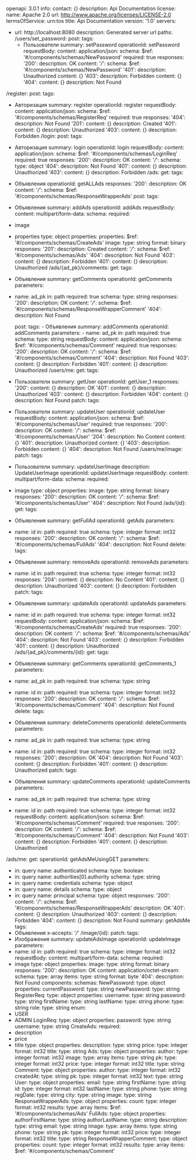 openapi: 3.0.1
info:
contact: {}
description: Api Documentation
license:
name: Apache 2.0
url: http://www.apache.org/licenses/LICENSE-2.0
termsOfService: urn:tos
title: Api Documentation
version: '1.0'
servers:
- url: http://localhost:8080
  description: Generated server url
  paths:
  /users/set_password:
  post:
  tags:
  - Пользователи
  summary: setPassword
  operationId: setPassword
  requestBody:
  content:
  application/json:
  schema:
  $ref: '#/components/schemas/NewPassword'
  required: true
  responses:
  '200':
  description: OK
  content:
  '*/*':
  schema:
  $ref: '#/components/schemas/NewPassword'
  '401':
  description: Unauthorized
  content: {}
  '403':
  description: Forbidden
  content: {}
  '404':
  content: {}
  description: Not Found

/register:
post:
tags:
- Авторизация
summary: register
operationId: register
requestBody:
content:
application/json:
schema:
$ref: '#/components/schemas/RegisterReq'
required: true
responses:
'404':
description: Not Found
'201':
content: {}
description: Created
'401':
content: {}
description: Unauthorized
'403':
content: {}
description: Forbidden
/login:
post:
tags:
- Авторизация
summary: login
operationId: login
requestBody:
content:
application/json:
schema:
$ref: '#/components/schemas/LoginReq'
required: true
responses:
'200':
description: OK
content:
'*/*':
schema:
type: object
'404':
description: Not Found
'401':
content: {}
description: Unauthorized
'403':
content: {}
description: Forbidden
/ads:
get:
tags:
- Объявления
operationId: getALLAds
responses:
'200':
description: OK
content:
'*/*':
schema:
$ref: '#/components/schemas/ResponseWrapperAds'
post:
tags:
- Объявления
summary: addAds
operationId: addAds
requestBody:
content:
multipart/form-data:
schema:
required:
- image
- properties
type: object
properties:
properties:
$ref: '#/components/schemas/CreateAds'
image:
type: string
format: binary
responses:
'201':
description: Created
content:
'*/*':
schema:
$ref: '#/components/schemas/Ads'
'404':
description: Not Found
'403':
content: {}
description: Forbidden
'401':
content: {}
description: Unauthorized
/ads/{ad_pk}/comments:
get:
tags:
- Объявления
summary: getComments
operationId: getComments
parameters:
- name: ad_pk
in: path
required: true
schema:
type: string
responses:
'200':
description: OK
content:
'*/*':
schema:
$ref: '#/components/schemas/ResponseWrapperComment'
'404':
description: Not Found

    post:
      tags:
        - Объявления
      summary: addComments
      operationId: addComments
      parameters:
        - name: ad_pk
          in: path
          required: true
          schema:
            type: string
      requestBody:
        content:
          application/json:
            schema:
              $ref: '#/components/schemas/Comment'
        required: true
      responses:
        '200':
          description: OK
          content:
            '*/*':
              schema:
                $ref: '#/components/schemas/Comment'
        '404':
          description: Not Found
        '403':
          content: {}
          description: Forbidden
        '401':
          content: {}
          description: Unauthorized
/users/me:
get:
tags:
- Пользователи
summary: getUser
operationId: getUser_1
responses:
'200':
content: {}
description: OK
'401':
content: {}
description: Unauthorized
'403':
content: {}
description: Forbidden
'404':
content: {}
description: Not Found
patch:
tags:
- Пользователи
summary: updateUser
operationId: updateUser
requestBody:
content:
application/json:
schema:
$ref: '#/components/schemas/User'
required: true
responses:
'200':
description: OK
content:
'*/*':
schema:
$ref: '#/components/schemas/User'
'204':
description: No Content
content: {}
'401':
description: Unauthorized
content: {}
'403':
description: Forbidden
content: {}
'404':
description: Not Found
/users/me/image:
patch:
tags:
- Пользователи
summary: updateUserImage
description: UpdateUserImage
operationId: updateUserImage
requestBody:
content:
multipart/form-data:
schema:
required:
- image
type: object
properties:
image:
type: string
format: binary
responses:
'200':
description: OK
content:
'*/*':
schema:
$ref: '#/components/schemas/User'
'404':
description: Not Found
/ads/{id}:
get:
tags:
- Объявления
summary: getFullAd
operationId: getAds
parameters:
- name: id
in: path
required: true
schema:
type: integer
format: int32
responses:
'200':
description: OK
content:
'*/*':
schema:
$ref: '#/components/schemas/FullAds'
'404':
description: Not Found
delete:
tags:
- Объявления
summary: removeAds
operationId: removeAds
parameters:
- name: id
in: path
required: true
schema:
type: integer
format: int32
responses:
'204':
content: {}
description: No Content
'401':
content: {}
description: Unauthorized
'403':
content: {}
description: Forbidden
patch:
tags:
- Объявления
summary: updateAds
operationId: updateAds
parameters:
- name: id
in: path
required: true
schema:
type: integer
format: int32
requestBody:
content:
application/json:
schema:
$ref: '#/components/schemas/CreateAds'
required: true
responses:
'200':
description: OK
content:
'*/*':
schema:
$ref: '#/components/schemas/Ads'
'404':
description: Not Found
'403':
content: {}
description: Forbidden
'401':
content: {}
description: Unauthorized
/ads/{ad_pk}/comments/{id}:
get:
tags:
- Объявления
summary: getComments
operationId: getComments_1
parameters:
- name: ad_pk
in: path
required: true
schema:
type: string
- name: id
in: path
required: true
schema:
type: integer
format: int32
responses:
'200':
description: OK
content:
'*/*':
schema:
$ref: '#/components/schemas/Comment'
'404':
description: Not Found
delete:
tags:
- Объявления
summary: deleteComments
operationId: deleteComments
parameters:
- name: ad_pk
in: path
required: true
schema:
type: string
- name: id
in: path
required: true
schema:
type: integer
format: int32
responses:
'200':
description: OK
'404':
description: Not Found
'403':
content: {}
description: Forbidden
'401':
content: {}
description: Unauthorized
patch:
tags:
- Объявления
summary: updateComments
operationId: updateComments
parameters:
- name: ad_pk
in: path
required: true
schema:
type: string
- name: id
in: path
required: true
schema:
type: integer
format: int32
requestBody:
content:
application/json:
schema:
$ref: '#/components/schemas/Comment'
required: true
responses:
'200':
description: OK
content:
'*/*':
schema:
$ref: '#/components/schemas/Comment'
'404':
description: Not Found
'403':
content: {}
description: Forbidden
'401':
content: {}
description: Unauthorized

/ads/me:
get:
operationId: getAdsMeUsingGET
parameters:
- in: query
name: authenticated
schema:
type: boolean
- in: query
name: authorities[0].authority
schema:
type: string
- in: query
name: credentials
schema:
type: object
- in: query
name: details
schema:
type: object
- in: query
name: principal
schema:
type: object
responses:
'200':
content:
'*/*':
schema:
$ref: '#/components/schemas/ResponseWrapperAds'
description: OK
'401':
content: {}
description: Unauthorized
'403':
content: {}
description: Forbidden
'404':
content: {}
description: Not Found
summary: getAdsMe
tags:
- Объявления
x-accepts: '*/*'
/image/{id}:
patch:
tags:
- Изображения
summary: updateAdsImage
operationId: updateImage
parameters:
- name: id
in: path
required: true
schema:
type: integer
format: int32
requestBody:
content:
multipart/form-data:
schema:
required:
- image
type: object
properties:
image:
type: string
format: binary
responses:
'200':
description: OK
content:
application/octet-stream:
schema:
type: array
items:
type: string
format: byte
'404':
description: Not Found
components:
schemas:
NewPassword:
type: object
properties:
currentPassword:
type: string
newPassword:
type: string
RegisterReq:
type: object
properties:
username:
type: string
password:
type: string
firstName:
type: string
lastName:
type: string
phone:
type: string
role:
type: string
enum:
- USER
- ADMIN
LoginReq:
type: object
properties:
password:
type: string
username:
type: string
CreateAds:
required:
- description
- price
- title
type: object
properties:
description:
type: string
price:
type: integer
format: int32
title:
type: string
Ads:
type: object
properties:
author:
type: integer
format: int32
image:
type: array
items:
type: string
pk:
type: integer
format: int32
price:
type: integer
format: int32
title:
type: string
Comment:
type: object
properties:
author:
type: integer
format: int32
createdAt:
type: string
pk:
type: integer
format: int32
text:
type: string
User:
type: object
properties:
email:
type: string
firstName:
type: string
id:
type: integer
format: int32
lastName:
type: string
phone:
type: string
regDate:
type: string
city:
type: string
image:
type: string
ResponseWrapperAds:
type: object
properties:
count:
type: integer
format: int32
results:
type: array
items:
$ref: '#/components/schemas/Ads'
FullAds:
type: object
properties:
authorFirstName:
type: string
authorLastName:
type: string
description:
type: string
email:
type: string
image:
type: array
items:
type: string
phone:
type: string
pk:
type: integer
format: int32
price:
type: integer
format: int32
title:
type: string
ResponseWrapperComment:
type: object
properties:
count:
type: integer
format: int32
results:
type: array
items:
$ref: '#/components/schemas/Comment'
